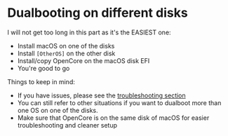 # Dualbooting on different disks

I will not get too long in this part as it's the EASIEST one:

* Install macOS on one of the disks
* Install `[OtherOS]` on the other disk
* Install/copy OpenCore on the macOS disk EFI
* You're good to go

Things to keep in mind:

* If you have issues, please see the [troubleshooting section](../troubleshooting.md)
* You can still refer to other situations if you want to dualboot more than one OS on one of the disks.
* Make sure that OpenCore is on the same disk of macOS for easier troubleshooting and cleaner setup
